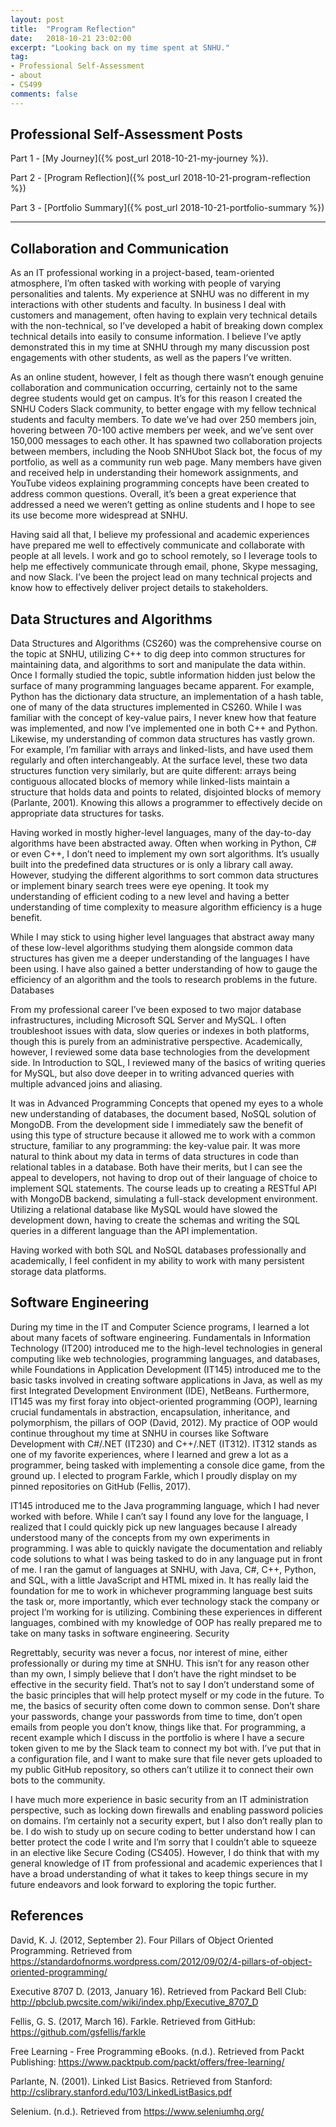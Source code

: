 ```yaml
---
layout: post
title:  "Program Reflection"
date:   2018-10-21 23:02:00
excerpt: "Looking back on my time spent at SNHU."
tag:
- Professional Self-Assessment
- about
- CS499
comments: false
---
```


## Professional Self-Assessment Posts

Part 1 - [My Journey]({% post_url 2018-10-21-my-journey %}).

Part 2 - [Program Reflection]({% post_url 2018-10-21-program-reflection %})

Part 3 - [Portfolio Summary]({% post_url 2018-10-21-portfolio-summary %})

---

## Collaboration and Communication

As an IT professional working in a project-based, team-oriented atmosphere, I’m often tasked with working with people of varying personalities and talents.  My experience at SNHU was no different in my interactions with other students and faculty.  In business I deal with customers and management, often having to explain very technical details with the non-technical, so I’ve developed a habit of breaking down complex technical details into easily to consume information.  I believe I’ve aptly demonstrated this in my time at SNHU through my many discussion post engagements with other students, as well as the papers I’ve written.

As an online student, however, I felt as though there wasn’t enough genuine collaboration and communication occurring, certainly not to the same degree students would get on campus.  It’s for this reason I created the SNHU Coders Slack community, to better engage with my fellow technical students and faculty members.  To date we’ve had over 250 members join, hovering between 70-100 active members per week, and we’ve sent over 150,000 messages to each other.  It has spawned two collaboration projects between members, including the Noob SNHUbot Slack bot, the focus of my portfolio, as well as a community run web page.  Many members have given and received help in understanding their homework assignments, and YouTube videos explaining programming concepts have been created to address common questions.  Overall, it’s been a great experience that addressed a need we weren’t getting as online students and I hope to see its use become more widespread at SNHU.

Having said all that, I believe my professional and academic experiences have prepared me well to effectively communicate and collaborate with people at all levels. I work and go to school remotely, so I leverage tools to help me effectively communicate through email, phone, Skype messaging, and now Slack.  I’ve been the project lead on many technical projects and know how to effectively deliver project details to stakeholders.

## Data Structures and Algorithms

Data Structures and Algorithms (CS260) was the comprehensive course on the topic at SNHU, utilizing C++ to dig deep into common structures for maintaining data, and algorithms to sort and manipulate the data within.  Once I formally studied the topic, subtle information hidden just below the surface of many programming languages became apparent.  For example, Python has the dictionary data structure, an implementation of a hash table, one of many of the data structures implemented in CS260.  While I was familiar with the concept of key-value pairs, I never knew how that feature was implemented, and now I’ve implemented one in both C++ and Python.  Likewise, my understanding of common data structures has vastly grown.  For example, I’m familiar with arrays and linked-lists, and have used them regularly and often interchangeably.  At the surface level, these two data structures function very similarly, but are quite different: arrays being contiguous allocated blocks of memory while linked-lists maintain a structure that holds data and points to related, disjointed blocks of memory (Parlante, 2001).  Knowing this allows a programmer to effectively decide on appropriate data structures for tasks.
	
Having worked in mostly higher-level languages, many of the day-to-day algorithms have been abstracted away.  Often when working in Python, C# or even C++, I don’t need to implement my own sort algorithms.  It’s usually built into the predefined data structures or is only a library call away.  However, studying the different algorithms to sort common data structures or implement binary search trees were eye opening.  It took my understanding of efficient coding to a new level and having a better understanding of time complexity to measure algorithm efficiency is a huge benefit.

While I may stick to using higher level languages that abstract away many of these low-level algorithms studying them alongside common data structures has given me a deeper understanding of the languages I have been using.  I have also gained a better understanding of how to gauge the efficiency of an algorithm and the tools to research problems in the future.
Databases

From my professional career I’ve been exposed to two major database infrastructures, including Microsoft SQL Server and MySQL.  I often troubleshoot issues with data, slow queries or indexes in both platforms, though this is purely from an administrative perspective.  Academically, however, I reviewed some data base technologies from the development side.  In Introduction to SQL, I reviewed many of the basics of writing queries for MySQL, but also dove deeper in to writing advanced queries with multiple advanced joins and aliasing.  

It was in Advanced Programming Concepts that opened my eyes to a whole new understanding of databases, the document based, NoSQL solution of MongoDB.   From the development side I immediately saw the benefit of using this type of structure because it allowed me to work with a common structure, familiar to any programming: the key-value pair.  It was more natural to think about my data in terms of data structures in code than relational tables in a database.  Both have their merits, but I can see the appeal to developers, not having to drop out of their language of choice to implement SQL statements.  The course leads up to creating a RESTful API with MongoDB backend, simulating a full-stack development environment.  Utilizing a relational database like MySQL would have slowed the development down, having to create the schemas and writing the SQL queries in a different language than the API implementation.

Having worked with both SQL and NoSQL databases professionally and academically, I feel confident in my ability to work with many persistent storage data platforms.

## Software Engineering

During my time in the IT and Computer Science programs, I learned a lot about many facets of software engineering.  Fundamentals in Information Technology (IT200) introduced me to the high-level technologies in general computing like web technologies, programming languages, and databases, while Foundations in Application Development (IT145) introduced me to the basic tasks involved in creating software applications in Java, as well as my first Integrated Development Environment (IDE), NetBeans.  Furthermore, IT145 was my first foray into object-oriented programming (OOP), learning crucial fundamentals in abstraction, encapsulation, inheritance, and polymorphism, the pillars of OOP (David, 2012).  My practice of OOP would continue throughout my time at SNHU in courses like Software Development with C#/.NET (IT230) and C++/.NET (IT312).  IT312 stands as one of my favorite experiences, where I learned and grew a lot as a programmer, being tasked with implementing a console dice game, from the ground up.  I elected to program Farkle, which I proudly display on my pinned repositories on GitHub (Fellis, 2017).  

IT145 introduced me to the Java programming language, which I had never worked with before.  While I can’t say I found any love for the language, I realized that I could quickly pick up new languages because I already understood many of the concepts from my own experiments in programming.  I was able to quickly navigate the documentation and reliably code solutions to what I was being tasked to do in any language put in front of me.  I ran the gamut of languages at SNHU, with Java, C#, C++, Python, and SQL, with a little JavaScript and HTML mixed in.  It has really laid the foundation for me to work in whichever programming language best suits the task or, more importantly, which ever technology stack the company or project I’m working for is utilizing.  Combining these experiences in different languages, combined with my knowledge of OOP has really prepared me to take on many tasks in software engineering.
Security

Regrettably, security was never a focus, nor interest of mine, either professionally or during my time at SNHU.  This isn’t for any reason other than my own, I simply believe that I don’t have the right mindset to be effective in the security field.  That’s not to say I don’t understand some of the basic principles that will help protect myself or my code in the future.  To me, the basics of security often come down to common sense.  Don’t share your passwords, change your passwords from time to time, don’t open emails from people you don’t know, things like that.  For programming, a recent example which I discuss in the portfolio is where I have a secure token given to me by the Slack team to connect my bot with.  I’ve put that in a configuration file, and I want to make sure that file never gets uploaded to my public GitHub repository, so others can’t utilize it to connect their own bots to the community.

I have much more experience in basic security from an IT administration perspective, such as locking down firewalls and enabling password policies on domains.  I’m certainly not a security expert, but I also don’t really plan to be.  I do wish to study up on secure coding to better understand how I can better protect the code I write and I’m sorry that I couldn’t able to squeeze in an elective like Secure Coding (CS405).  However, I do think that with my general knowledge of IT from professional and academic experiences that I have a broad understanding of what it takes to keep things secure in my future endeavors and look forward to exploring the topic further.

## References

David, K. J. (2012, September 2). Four Pillars of Object Oriented Programming. Retrieved from https://standardofnorms.wordpress.com/2012/09/02/4-pillars-of-object-oriented-programming/

Executive 8707 D. (2013, January 16). Retrieved from Packard Bell Club: http://pbclub.pwcsite.com/wiki/index.php/Executive_8707_D

Fellis, G. S. (2017, March 16). Farkle. Retrieved from GitHub: https://github.com/gsfellis/farkle

Free Learning - Free Programming eBooks. (n.d.). Retrieved from Packt Publishing: https://www.packtpub.com/packt/offers/free-learning/

Parlante, N. (2001). Linked List Basics. Retrieved from Stanford: http://cslibrary.stanford.edu/103/LinkedListBasics.pdf

Selenium. (n.d.). Retrieved from https://www.seleniumhq.org/
